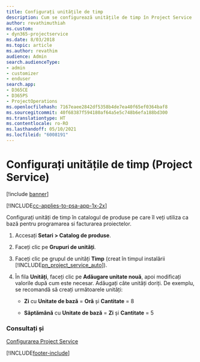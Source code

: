 ```yaml
---
title: Configurați unitățile de timp
description: Cum se configurează unitățile de timp în Project Service
author: revathimuthiah
ms.custom:
- dyn365-projectservice
ms.date: 8/03/2018
ms.topic: article
ms.author: revathim
audience: Admin
search.audienceType:
- admin
- customizer
- enduser
search.app:
- D365CE
- D365PS
- ProjectOperations
ms.openlocfilehash: 7167eaee2842df5358b4de7ea40f65ef0364baf8
ms.sourcegitcommit: 40f68387f594180af64a5e5c748b6efa188bd300
ms.translationtype: HT
ms.contentlocale: ro-RO
ms.lasthandoff: 05/10/2021
ms.locfileid: "6008191"
---
```

# <a name="set-up-time-units-project-service"></a>Configurați unitățile de timp (Project Service)

[!include [banner](../includes/psa-now-project-operations.md)]

[!INCLUDE[cc-applies-to-psa-app-1x-2x](../includes/cc-applies-to-psa-app-1x-2x.md)]

Configurați unități de timp în catalogul de produse pe care îl veți utiliza ca bază pentru programarea si facturarea proiectelor.  
  
1. Accesați **Setari > Catalog de produse**.  
  
2. Faceți clic pe **Grupuri de unități**.  
  
3. Faceți clic pe grupul de unități **Timp** (creat în timpul instalării [!INCLUDE[pn_project_service_auto](../includes/pn-project-service-auto.md)]).  
  
4. În fila **Unități**, faceți clic pe **Adăugare unitate nouă**, apoi modificați valorile după cum este necesar. Adăugați câte unități doriți. De exemplu, se recomandă să creați următoarele unități:  
  
   - **Zi** cu **Unitate de bază** = **Oră** și **Cantitate** = 8  
  
   - **Săptămână** cu **Unitate de bază** = **Zi** și **Cantitate** = 5  
  
### <a name="see-also"></a>Consultați și  
 [Configurarea Project Service](../psa/configure.md)


[!INCLUDE[footer-include](../includes/footer-banner.md)]